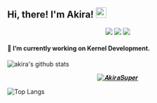 <h2>Hi, there! I'm Akira! <img src="https://github.githubassets.com/images/mona-whisper.gif" height="24" /></h2>

<p align="center">
<a href="https://mobile.twitter.com/akirasup3r"> <img src="https://img.shields.io/badge/-Twitter-00acee?style=flat&logo=Twitter&logoColor=white" /></a>
<a href="mailto:vishal.rockstar7011@gmail.com"> <img src="https://img.shields.io/badge/-Gmail-c14438?style=flat&logo=Gmail&logoColor=white"  /></a>
<a href="https://www.instagram.com/akirasup3r"> <img src="https://img.shields.io/badge/-Instagram-c13584?style=flat&labelColor=c13584&logo=instagram&logoColor=white" /></p></a>

#### 🔨 I’m currently working on Kernel Development.

![akira's github stats](https://github-readme-stats.vercel.app/api?username=akirasup3r&bg_color=000&show_icons=true&count_private=true&hide_border=true&text_color=fffafa&title_color=ff0000&include_all_commits=true)
<p align="center"><a href="https://t.me/AkiraSuper"><img alt="𝜜𝒌𝒊𝒓𝒂𝑺𝒖𝒑𝒆𝒓" src="https://img.shields.io/badge/dynamic/json?logo=telegram&label=%40AkiraSuper&labelColor=282c34&suffix=+members&color=eb0029&query=%24.data.totalSubs&url=https%3A%2F%2Fapi.spencerwoo.com%2Fsubstats%2F%3Fsource%3Dtelegram%26queryKey%3DAkiraSuper&longCache=true"/></a>

![Top Langs](https://github-readme-stats.vercel.app/api/top-langs/?username=akirasup3r&bg_color=000&layout=compact&show_icons=true&hide_border=true&text_color=fffafa&title_color=ff0000)
